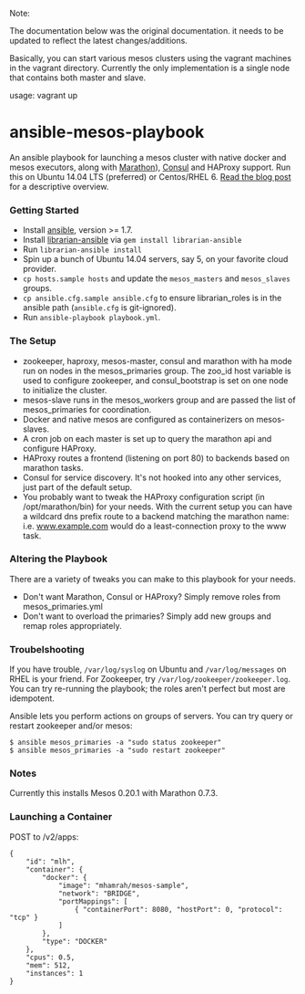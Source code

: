 Note:

The documentation below was the original documentation. it needs to be updated to reflect the latest changes/additions.

Basically, you can start various mesos clusters using the vagrant machines in the vagrant directory. Currently the only implementation is a single node that contains both master and slave.

usage:
vagrant up


ansible-mesos-playbook
======================

An ansible playbook for launching a mesos cluster with native docker and mesos executors, along with [Marathon](https://github.com/mesosphere/marathon)), [Consul](http://consul.io) and HAProxy support. Run this on Ubuntu 14.04 LTS (preferred) or Centos/RHEL 6. [Read the blog post](http://blog.michaelhamrah.com/2014/06/setting-up-a-multi-node-mesos-cluster-running-docker-haproxy-and-marathon-with-ansible/) for a descriptive overview.

### Getting Started

* Install [ansible](http://docs.ansible.com/intro_installation.html#installing-the-control-machine), version >= 1.7.
* Install [librarian-ansible](https://github.com/bcoe/librarian-ansible) via ```gem install librarian-ansible```
* Run ```librarian-ansible install```
* Spin up a bunch of Ubuntu 14.04 servers, say 5, on your favorite cloud provider.
* ```cp hosts.sample hosts``` and update the ```mesos_masters``` and ```mesos_slaves``` groups.
* ```cp ansible.cfg.sample ansible.cfg``` to ensure librarian_roles is in the ansible path (```ansible.cfg``` is git-ignored).
* Run ```ansible-playbook playbook.yml```.

### The Setup

* zookeeper, haproxy, mesos-master, consul and marathon with ha mode run on nodes in the mesos_primaries group. The zoo_id host variable is used to configure zookeeper, and consul_bootstrap is set on one node to initialize the cluster.
* mesos-slave runs in the mesos_workers group and are passed the list of mesos_primaries for coordination.
* Docker and native mesos are configured as containerizers on mesos-slaves.
* A cron job on each master is set up to query the marathon api and configure HAProxy.
* HAProxy routes a frontend (listening on port 80) to backends based on marathon tasks.
* Consul for service discovery. It's not hooked into any other services, just part of the default setup.
* You probably want to tweak the HAProxy configuration script (in /opt/marathon/bin) for your needs. With the current setup you can have a wildcard dns prefix route to a backend matching the marathon name: i.e. www.example.com would do a least-connection proxy to the www task.

### Altering the Playbook

There are a variety of tweaks you can make to this playbook for your needs.

* Don't want Marathon, Consul or HAProxy? Simply remove roles from mesos_primaries.yml
* Don't want to overload the primaries? Simply add new groups and remap roles appropriately.

### Troubelshooting

If you have trouble, ```/var/log/syslog``` on Ubuntu and ```/var/log/messages``` on RHEL is your friend. For Zookeeper, try ```/var/log/zookeeper/zookeeper.log```. You can try re-running the playbook; the roles aren't perfect but most are idempotent.

Ansible lets you perform actions on groups of servers. You can try query or restart zookeeper and/or mesos:

```
$ ansible mesos_primaries -a "sudo status zookeeper"
$ ansible mesos_primaries -a "sudo restart zookeeper"
```

### Notes

Currently this installs Mesos 0.20.1 with Marathon 0.7.3.

### Launching a Container

POST to /v2/apps:

```
{
    "id": "mlh",
    "container": {
        "docker": {
            "image": "mhamrah/mesos-sample",
            "network": "BRIDGE",
            "portMappings": [
                { "containerPort": 8080, "hostPort": 0, "protocol": "tcp" }
            ]
        },
        "type": "DOCKER"
    },
    "cpus": 0.5,
    "mem": 512,
    "instances": 1
}
```
